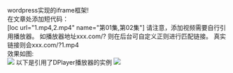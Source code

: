 wordpress实现的iframe框架!<br>
在文章处添加短代码：<br>
[loc url="1.mp4,2.mp4" name="第01集,第02集"]
请注意，添加视频需要自行引用播放器。
如播放器地址xxx.com/?
则在后台可自定义正则进行匹配链接。
真实链接则会xxx.com/?1.mp4
<br>
效果如图:<br>
<img src="https://wx3.sinaimg.cn/large/006ZDceQly1ftcszyg9dsj31cg08ydg6.jpg">
以下是引用了DPlayer播放器的实例
<img src="https://wx3.sinaimg.cn/large/006ZDceQly1ftcszwxhf4j30s50haaaf.jpg"/>

